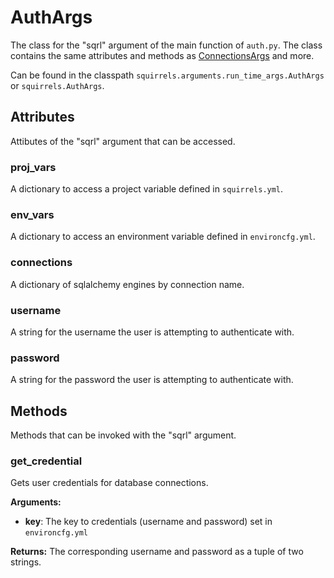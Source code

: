 # AuthArgs

The class for the "sqrl" argument of the main function of `auth.py`. The class contains the same attributes and methods as [ConnectionsArgs](./ConnectionsArgs) and more.

Can be found in the classpath `squirrels.arguments.run_time_args.AuthArgs` or `squirrels.AuthArgs`.

## Attributes

Attibutes of the "sqrl" argument that can be accessed.

### proj_vars

A dictionary to access a project variable defined in `squirrels.yml`.

### env_vars

A dictionary to access an environment variable defined in `environcfg.yml`.

### connections

A dictionary of sqlalchemy engines by connection name.

### username

A string for the username the user is attempting to authenticate with.

### password

A string for the password the user is attempting to authenticate with.

## Methods

Methods that can be invoked with the "sqrl" argument.

### get_credential

Gets user credentials for database connections.

**Arguments:**

- **key**: The key to credentials (username and password) set in `environcfg.yml`

**Returns:** The corresponding username and password as a tuple of two strings.

